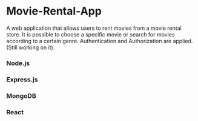 # Movie-Rental-App

A web application that allows users to rent movies from a movie rental store. 
It is possible to choose a specific movie or search for movies according to a certain genre. 
Authentication and Authorization are applied.
(Still working on it).   

### Node.js
### Express.js
### MongoDB
### React
